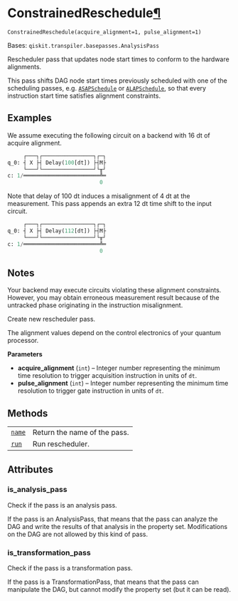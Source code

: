 # ConstrainedReschedule[¶](#constrainedreschedule "Permalink to this headline")

<span id="undefined" />

`ConstrainedReschedule(acquire_alignment=1, pulse_alignment=1)`

Bases: `qiskit.transpiler.basepasses.AnalysisPass`

Rescheduler pass that updates node start times to conform to the hardware alignments.

This pass shifts DAG node start times previously scheduled with one of the scheduling passes, e.g. [`ASAPSchedule`](qiskit.transpiler.passes.ASAPSchedule#qiskit.transpiler.passes.ASAPSchedule "qiskit.transpiler.passes.ASAPSchedule") or [`ALAPSchedule`](qiskit.transpiler.passes.ALAPSchedule#qiskit.transpiler.passes.ALAPSchedule "qiskit.transpiler.passes.ALAPSchedule"), so that every instruction start time satisfies alignment constraints.

## Examples

We assume executing the following circuit on a backend with 16 dt of acquire alignment.

```python
     ┌───┐┌────────────────┐┌─┐
q_0: ┤ X ├┤ Delay(100[dt]) ├┤M├
     └───┘└────────────────┘└╥┘
c: 1/════════════════════════╩═
                             0
```

Note that delay of 100 dt induces a misalignment of 4 dt at the measurement. This pass appends an extra 12 dt time shift to the input circuit.

```python
     ┌───┐┌────────────────┐┌─┐
q_0: ┤ X ├┤ Delay(112[dt]) ├┤M├
     └───┘└────────────────┘└╥┘
c: 1/════════════════════════╩═
                             0
```

## Notes

Your backend may execute circuits violating these alignment constraints. However, you may obtain erroneous measurement result because of the untracked phase originating in the instruction misalignment.

Create new rescheduler pass.

The alignment values depend on the control electronics of your quantum processor.

**Parameters**

*   **acquire\_alignment** (`int`) – Integer number representing the minimum time resolution to trigger acquisition instruction in units of `dt`.
*   **pulse\_alignment** (`int`) – Integer number representing the minimum time resolution to trigger gate instruction in units of `dt`.

## Methods

|                                                                                                                                                                         |                              |
| ----------------------------------------------------------------------------------------------------------------------------------------------------------------------- | ---------------------------- |
| [`name`](qiskit.transpiler.passes.ConstrainedReschedule.name#qiskit.transpiler.passes.ConstrainedReschedule.name "qiskit.transpiler.passes.ConstrainedReschedule.name") | Return the name of the pass. |
| [`run`](qiskit.transpiler.passes.ConstrainedReschedule.run#qiskit.transpiler.passes.ConstrainedReschedule.run "qiskit.transpiler.passes.ConstrainedReschedule.run")     | Run rescheduler.             |

## Attributes

<span id="undefined" />

### is\_analysis\_pass

Check if the pass is an analysis pass.

If the pass is an AnalysisPass, that means that the pass can analyze the DAG and write the results of that analysis in the property set. Modifications on the DAG are not allowed by this kind of pass.

<span id="undefined" />

### is\_transformation\_pass

Check if the pass is a transformation pass.

If the pass is a TransformationPass, that means that the pass can manipulate the DAG, but cannot modify the property set (but it can be read).
